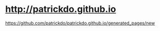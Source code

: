 http://patrickdo.github.io
===================
https://github.com/patrickdo/patrickdo.github.io/generated_pages/new
